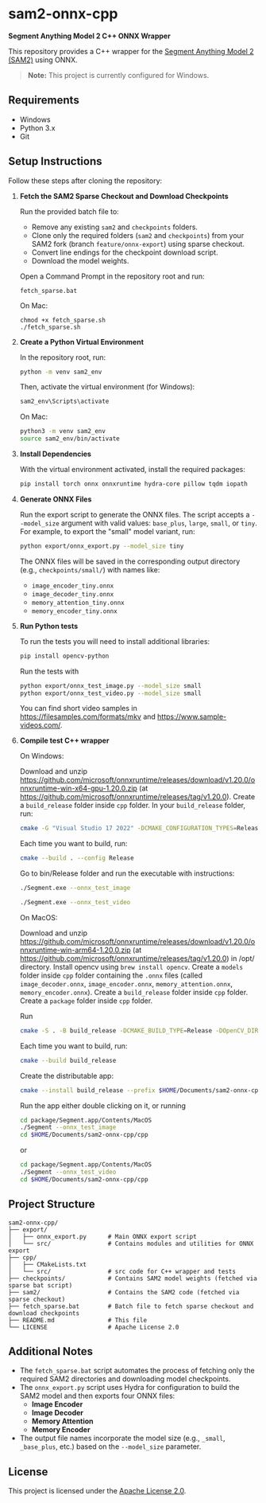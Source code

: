 # sam2-onnx-cpp

**Segment Anything Model 2 C++ ONNX Wrapper**

This repository provides a C++ wrapper for the [Segment Anything Model 2 (SAM2)](https://github.com/facebookresearch/sam2) using ONNX.  
> **Note:** This project is currently configured for Windows.

## Requirements

- Windows
- Python 3.x
- Git

## Setup Instructions

Follow these steps after cloning the repository:

1. **Fetch the SAM2 Sparse Checkout and Download Checkpoints**

   Run the provided batch file to:
   - Remove any existing `sam2` and `checkpoints` folders.
   - Clone only the required folders (`sam2` and `checkpoints`) from your SAM2 fork (branch `feature/onnx-export`) using sparse checkout.
   - Convert line endings for the checkpoint download script.
   - Download the model weights.

   Open a Command Prompt in the repository root and run:
   ```batch
   fetch_sparse.bat
   ```

   On Mac:
   ```batch
   chmod +x fetch_sparse.sh
   ./fetch_sparse.sh
   ```

2. **Create a Python Virtual Environment**

   In the repository root, run:
   ```bash
   python -m venv sam2_env
   ```
   Then, activate the virtual environment (for Windows):
   ```bash
   sam2_env\Scripts\activate
   ```

   On Mac:
   ```bash
   python3 -m venv sam2_env
   source sam2_env/bin/activate
   ```

3. **Install Dependencies**

   With the virtual environment activated, install the required packages:
   ```bash
   pip install torch onnx onnxruntime hydra-core pillow tqdm iopath
   ```

4. **Generate ONNX Files**

   Run the export script to generate the ONNX files. The script accepts a `--model_size` argument with valid values: `base_plus`, `large`, `small`, or `tiny`. For example, to export the "small" model variant, run:
   ```bash
   python export/onnx_export.py --model_size tiny
   ```
   The ONNX files will be saved in the corresponding output directory (e.g., `checkpoints/small/`) with names like:
   - `image_encoder_tiny.onnx`
   - `image_decoder_tiny.onnx`
   - `memory_attention_tiny.onnx`
   - `memory_encoder_tiny.onnx`

4. **Run Python tests**

   To run the tests you will need to install additional libraries:
   ```bash
   pip install opencv-python
   ```
   Run the tests with 
   ```bash
   python export/onnx_test_image.py --model_size small
   python export/onnx_test_video.py --model_size small
   ```
   You can find short video samples in https://filesamples.com/formats/mkv and https://www.sample-videos.com/.

5. **Compile test C++ wrapper**

   On Windows:

   Download and unzip https://github.com/microsoft/onnxruntime/releases/download/v1.20.0/onnxruntime-win-x64-gpu-1.20.0.zip
   (at https://github.com/microsoft/onnxruntime/releases/tag/v1.20.0).
   Create a `build_release` folder inside `cpp` folder.
   In your `build_release` folder, run:
   ```bash
   cmake -G "Visual Studio 17 2022" -DCMAKE_CONFIGURATION_TYPES=Release -DOpenCV_DIR="C:/Program Files/OpenCV/Release" -DONNXRUNTIME_DIR="C:/Program Files/onnxruntime-win-x64-gpu-1.20.0" ..
   ```
   Each time you want to build, run:
   ```bash
   cmake --build . --config Release
   ```
   Go to bin/Release folder and run the executable with instructions:
   ```bash
   ./Segment.exe --onnx_test_image
   ```
   ```bash
   ./Segment.exe --onnx_test_video
   ```

   On MacOS:

   Download and unzip https://github.com/microsoft/onnxruntime/releases/download/v1.20.0/onnxruntime-win-arm64-1.20.0.zip
   (at https://github.com/microsoft/onnxruntime/releases/tag/v1.20.0) in /opt/ directory. 
   Install opencv using `brew install opencv`.
   Create a `models` folder inside `cpp` folder containing the `.onnx` files (called `image_decoder.onnx`, `image_encoder.onnx`, `memory_attention.onnx`, `memory_encoder.onnx`).
   Create a `build_release` folder inside `cpp` folder.
   Create a `package` folder inside `cpp` folder.

   Run
   ```bash
   cmake -S . -B build_release -DCMAKE_BUILD_TYPE=Release -DOpenCV_DIR="/opt/homebrew/opt/opencv" -DONNXRUNTIME_DIR="/opt/onnxruntime-osx-arm64-1.20.0"
   ```

   Each time you want to build, run:
   ```bash
   cmake --build build_release
   ```

   Create the distributable app:
   ```bash
   cmake --install build_release --prefix $HOME/Documents/sam2-onnx-cpp/cpp/package
   ```

   Run the app either double clicking on it, or running
   ```bash
   cd package/Segment.app/Contents/MacOS
   ./Segment --onnx_test_image
   cd $HOME/Documents/sam2-onnx-cpp/cpp
   ```

   or 

   ```bash
   cd package/Segment.app/Contents/MacOS
   ./Segment --onnx_test_video
   cd $HOME/Documents/sam2-onnx-cpp/cpp
   ```


## Project Structure

```
sam2-onnx-cpp/
├── export/
│   ├── onnx_export.py      # Main ONNX export script
│   └── src/                # Contains modules and utilities for ONNX export
├── cpp/
│   ├── CMakeLists.txt
│   └── src/                # src code for C++ wrapper and tests
├── checkpoints/            # Contains SAM2 model weights (fetched via sparse bat script)
├── sam2/                   # Contains the SAM2 code (fetched via sparse checkout)
├── fetch_sparse.bat        # Batch file to fetch sparse checkout and download checkpoints
├── README.md               # This file
└── LICENSE                 # Apache License 2.0
```

## Additional Notes

- The `fetch_sparse.bat` script automates the process of fetching only the required SAM2 directories and downloading model checkpoints.
- The `onnx_export.py` script uses Hydra for configuration to build the SAM2 model and then exports four ONNX files:
  - **Image Encoder**
  - **Image Decoder**
  - **Memory Attention**
  - **Memory Encoder**
- The output file names incorporate the model size (e.g., `_small`, `_base_plus`, etc.) based on the `--model_size` parameter.

## License

This project is licensed under the [Apache License 2.0](LICENSE). 